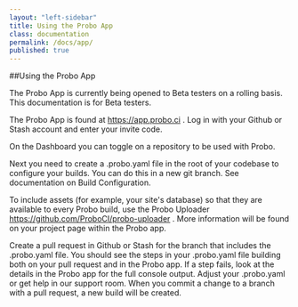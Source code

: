 ```yaml
---
layout: "left-sidebar"
title: Using the Probo App
class: documentation
permalink: /docs/app/
published: true
---
```


##Using the Probo App

The Probo App is currently being opened to Beta testers on a rolling basis. This documentation is for Beta testers.

The Probo App is found at https://app.probo.ci . Log in with your Github or Stash account and enter your invite code.

On the Dashboard you can toggle on a repository to be used with Probo.

Next you need to create a .probo.yaml file in the root of your codebase to configure your builds. You can do this in a new git branch. See documentation on Build Configuration.

To include assets (for example, your site's database) so that they are available to every Probo build, use the Probo Uploader https://github.com/ProboCI/probo-uploader . More information will be found on your project page within the Probo app.

Create a pull request in Github or Stash for the branch that includes the .probo.yaml file. You should see the steps in your .probo.yaml file building both on your pull request and in the Probo app. If a step fails, look at the details in the Probo app for the full console output. Adjust your .probo.yaml or get help in our support room. When you commit a change to a branch with a pull request, a new build will be created.
